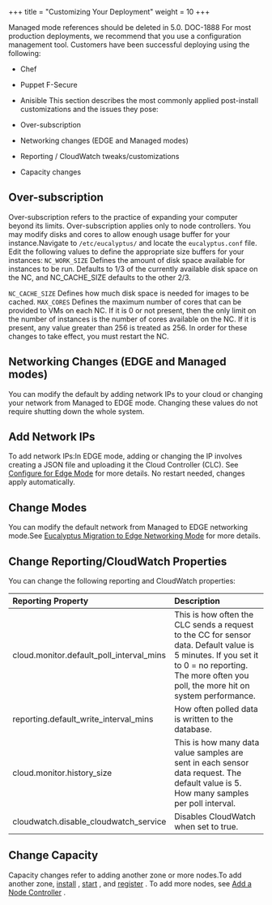 +++
title = "Customizing Your Deployment"
weight = 10
+++

Managed mode references should be deleted in 5.0. DOC-1888 For most production deployments, we recommend that you use a configuration management tool. Customers have been successful deploying using the following: 



* Chef 
* Puppet F-Secure 
* Anisible 
This section describes the most commonly applied post-install customizations and the issues they pose: 



* Over-subscription 
* Networking changes (EDGE and Managed modes) 
* Reporting / CloudWatch tweaks/customizations 
* Capacity changes 

## Over-subscription
Over-subscription refers to the practice of expanding your computer beyond its limits. Over-subscription applies only to node controllers. You may modify disks and cores to allow enough usage buffer for your instance.Navigate to `/etc/eucalyptus/` and locate the `eucalyptus.conf` file. Edit the following values to define the appropriate size buffers for your instances: `NC_WORK_SIZE` Defines the amount of disk space available for instances to be run. Defaults to 1/3 of the currently available disk space on the NC, and NC_CACHE_SIZE defaults to the other 2/3. 

`NC_CACHE_SIZE` Defines how much disk space is needed for images to be cached. `MAX_CORES` Defines the maximum number of cores that can be provided to VMs on each NC. If it is 0 or not present, then the only limit on the number of instances is the number of cores available on the NC. If it is present, any value greater than 256 is treated as 256. In order for these changes to take effect, you must restart the NC. 
## Networking Changes (EDGE and Managed modes)
You can modify the default by adding network IPs to your cloud or changing your network from Managed to EDGE mode. Changing these values do not require shutting down the whole system.
## Add Network IPs
To add network IPs:In EDGE mode, adding or changing the IP involves creating a JSON file and uploading it the Cloud Controller (CLC). See [Configure for Edge Mode](../install-guide/nw_edge.dita) for more details. No restart needed, changes apply automatically. 
## Change Modes
You can modify the default network from Managed to EDGE networking mode.See [Eucalyptus Migration to Edge Networking Mode](../install-guide/moving_to_edge.dita) for more details. 
## Change Reporting/CloudWatch Properties
You can change the following reporting and CloudWatch properties:

| Reporting Property | Description | 
|  :---- |  :---- | 
| cloud.monitor.default_poll_interval_mins | This is how often the CLC sends a request to the CC for sensor data. Default value is 5 minutes. If you set it to 0 = no reporting. The more often you poll, the more hit on system performance. | 
| reporting.default_write_interval_mins | How often polled data is written to the database. | 
| cloud.monitor.history_size | This is how many data value samples are sent in each sensor data request. The default value is 5. How many samples per poll interval. | 
| cloudwatch.disable_cloudwatch_service | Disables CloudWatch when set to true. | 


## Change Capacity
Capacity changes refer to adding another zone or more nodes.To add another zone, [install](../install-guide/install_repos_intro.dita) , [start](../install-guide/starting_euca.dita) , and [register](../install-guide/registering_ccs.dita) . To add more nodes, see [Add a Node Controller](../admin-guide/add_nodes.dita) . 